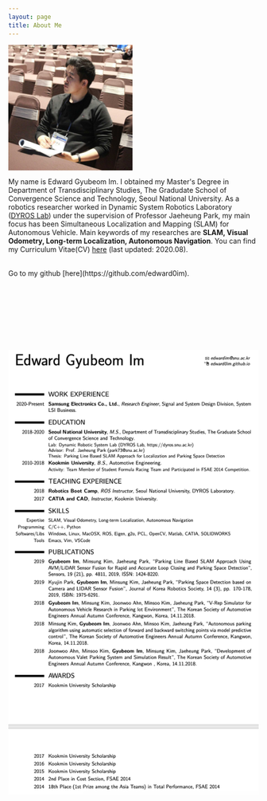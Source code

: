 ```yaml
---
layout: page
title: About Me
---
```


<div class="figure">
<p>
<img src="/assets/edward.jpg" width="250" align="center" /> <br/>
</p>
</div>

My name is Edward Gyubeom Im. I obtained my Master's Degree in Department of Transdisciplinary Studies, The Gradudate School of Convergence Science and Technology, Seoul National University. As a robotics researcher worked in Dynamic System Robotics Laboratory ([DYROS Lab](http://dyros.snu.ac.kr)) under the supervision of Professor Jaeheung Park, my main focus has been Simultaneous Localization and Mapping (SLAM) for Autonomous Vehicle. Main keywords of my researches are <b>SLAM, Visual Odometry, Long-term Localization, Autonomous Navigation</b>. You can find my Curriculum Vitae(CV) [here](/assets/cv.pdf) (last updated: 2020.08). 

<br/>
Go to my github [here](https://github.com/edward0im).

<br/><br/>
--------------

<br/><br/>

<div class="figure">
<p>
<img src="/pictures/200820/cv.png" align="center" /> <br/>
</p>
</div>

